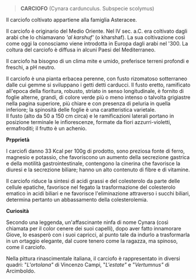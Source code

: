 > **CARCIOFO** (Cynara cardunculus. Subspecie scolymus)

Il carciofo coltivato appartiene alla famiglia Asteracee.

Il carciofo è originario del Medio Oriente. Nel IV sec. a.C.
era coltivato dagli arabi che lo chiamavano *\'al karshuf\'* (o
kharshaf). La sua coltivazione così come oggi la conosciamo viene
introdotta in Europa dagli arabi nel '300. La coltura del carciofo è
diffusa in alcuni Paesi del Mediterraneo.

Il carciofo ha bisogno di un clima mite e umido, preferisce terreni
profondi e freschi, a pH neutro.

Il carciofo è una pianta erbacea perenne, con fusto rizomatoso
sotterraneo dalle cui gemme si sviluppano i getti detti carducci. Il
fusto eretto, ramificato all\'epoca della fioritura, robusto, striato
in senso longitudinale, è fornito di foglie alterne, grandi, di colore
verde più o meno intenso o talvolta grigiastre nella pagina superiore,
più chiare e con presenza di peluria in quella inferiore; la spinosità
delle foglie è una caratteristica varietale.\
Il fusto (alto da 50 a 150 cm circa) e le ramificazioni laterali
portano in posizione terminale le infiorescenze, formate da fiori
azzurri-violetti, ermafroditi; il frutto è un achenio.

**Prpprietà**

I carciofi danno 33 Kcal per 100g di prodotto, sono preziosa fonte di
ferro, magnesio e potassio, che favoriscono un aumento della secrezione
gastrica e della motilità gastrointestinale, contengono la
cinerina che favorisce la diuresi e la secrezione biliare; hanno un alto
contenuto di fibre e di vitamine.

Il carciofo riduce la sintesi di acidi grassi e del colesterolo da
parte delle cellule epatiche, favorisce nel fegato la trasformazione del
colesterolo ematico in acidi biliari e ne favorisce l\'eliminazione
attraverso i succhi biliari, determina pertanto un abbassamento della
colesterolemia.

**Curiosità**

Secondo una leggenda, un'affascinante ninfa di nome Cynara (così
chiamata per il color cenere dei suoi capelli), dopo aver fatto
innamorare Giove, lo esasperò con i suoi capricci, al punto tale da
indurlo a trasformarla in un ortaggio elegante, dal cuore tenero come la
ragazza, ma spinoso, come il carciofo.

Nella pittura rinascimentale italiana, il carciofo è rappresentato in
diversi quadri: \"*L\'ortolana\"* di Vincenzo Campi,
\"*L\'estate\"* e \"*Vertumnus\"* di
Arcimboldo.
